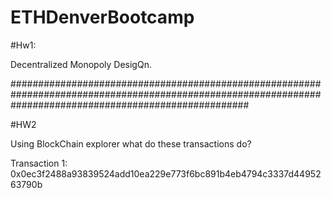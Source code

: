 # ETHDenverBootcamp

#Hw1:

Decentralized Monopoly DesigQn.


###########################################################################################################################################################

#HW2

Using BlockChain explorer what do these transactions do?

Transaction 1: 0x0ec3f2488a93839524add10ea229e773f6bc891b4eb4794c3337d4495263790b
